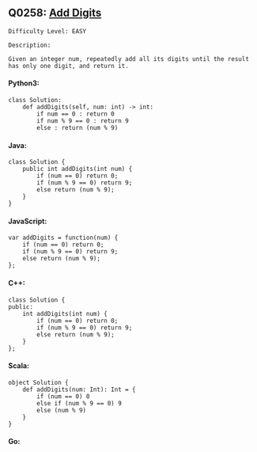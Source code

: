 ## Q0258: [Add Digits](https://leetcode.com/problems/add-digits/)

```
Difficulty Level: EASY
```

```
Description:

Given an integer num, repeatedly add all its digits until the result has only one digit, and return it.
```

#### Python3:

```
class Solution:
    def addDigits(self, num: int) -> int:
        if num == 0 : return 0
        if num % 9 == 0 : return 9
        else : return (num % 9)
```

#### Java:

```
class Solution {
    public int addDigits(int num) {
        if (num == 0) return 0;
        if (num % 9 == 0) return 9;
        else return (num % 9);
    }
}
```

#### JavaScript:

```
var addDigits = function(num) {
    if (num == 0) return 0;
    if (num % 9 == 0) return 9;
    else return (num % 9);
};
```

#### C++:

```
class Solution {
public:
    int addDigits(int num) {
        if (num == 0) return 0;
        if (num % 9 == 0) return 9;
        else return (num % 9);
    }
};
```

#### Scala:

```
object Solution {
    def addDigits(num: Int): Int = {
        if (num == 0) 0
        else if (num % 9 == 0) 9
        else (num % 9)
    }
}
```

#### Go:

```

```